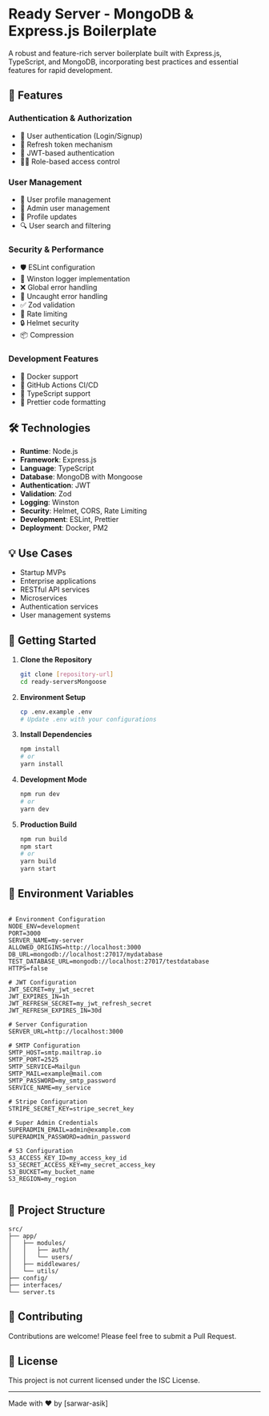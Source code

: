 # Ready Server - MongoDB & Express.js Boilerplate

A robust and feature-rich server boilerplate built with Express.js, TypeScript, and MongoDB, incorporating best practices and essential features for rapid development.

## 🚀 Features

### Authentication & Authorization
- 🔐 User authentication (Login/Signup)
- 🔄 Refresh token mechanism
- 🎫 JWT-based authentication
- 👮‍♂️ Role-based access control

### User Management
- 👤 User profile management
- 👥 Admin user management
- 📝 Profile updates
- 🔍 User search and filtering

### Security & Performance
- 🛡️ ESLint configuration
- 📝 Winston logger implementation
- ❌ Global error handling
- 🔄 Uncaught error handling
- ✅ Zod validation
- 🚧 Rate limiting
- 🔒 Helmet security
- 📦 Compression

### Development Features
- 🐳 Docker support
- 🔄 GitHub Actions CI/CD
- 🎯 TypeScript support
- 🎨 Prettier code formatting

## 🛠️ Technologies

- **Runtime**: Node.js
- **Framework**: Express.js
- **Language**: TypeScript
- **Database**: MongoDB with Mongoose
- **Authentication**: JWT
- **Validation**: Zod
- **Logging**: Winston
- **Security**: Helmet, CORS, Rate Limiting
- **Development**: ESLint, Prettier
- **Deployment**: Docker, PM2

## 💡 Use Cases

- Startup MVPs
- Enterprise applications
- RESTful API services
- Microservices
- Authentication services
- User management systems

## 🚀 Getting Started

1. **Clone the Repository**
   ```bash
   git clone [repository-url]
   cd ready-serversMongoose
   ```

2. **Environment Setup**
   ```bash
   cp .env.example .env
   # Update .env with your configurations
   ```

3. **Install Dependencies**
   ```bash
   npm install
   # or
   yarn install
   ```

4. **Development Mode**
   ```bash
   npm run dev
   # or
   yarn dev
   ```

5. **Production Build**
   ```bash
   npm run build
   npm start
   # or
   yarn build
   yarn start
   ```

## 🔧 Environment Variables

```env

# Environment Configuration
NODE_ENV=development
PORT=3000
SERVER_NAME=my-server
ALLOWED_ORIGINS=http://localhost:3000
DB_URL=mongodb://localhost:27017/mydatabase
TEST_DATABASE_URL=mongodb://localhost:27017/testdatabase
HTTPS=false

# JWT Configuration
JWT_SECRET=my_jwt_secret
JWT_EXPIRES_IN=1h
JWT_REFRESH_SECRET=my_jwt_refresh_secret
JWT_REFRESH_EXPIRES_IN=30d

# Server Configuration
SERVER_URL=http://localhost:3000

# SMTP Configuration
SMTP_HOST=smtp.mailtrap.io
SMTP_PORT=2525
SMTP_SERVICE=Mailgun
SMTP_MAIL=example@mail.com
SMTP_PASSWORD=my_smtp_password
SERVICE_NAME=my_service

# Stripe Configuration
STRIPE_SECRET_KEY=stripe_secret_key

# Super Admin Credentials
SUPERADMIN_EMAIL=admin@example.com
SUPERADMIN_PASSWORD=admin_password

# S3 Configuration
S3_ACCESS_KEY_ID=my_access_key_id
S3_SECRET_ACCESS_KEY=my_secret_access_key
S3_BUCKET=my_bucket_name
S3_REGION=my_region


```

## 📁 Project Structure

```
src/
├── app/
│   ├── modules/
│   │   ├── auth/
│   │   └── users/
│   ├── middlewares/
│   └── utils/
├── config/
├── interfaces/
└── server.ts
```

## 🤝 Contributing

Contributions are welcome! Please feel free to submit a Pull Request.

## 📝 License

This project is not current licensed under the ISC License.

---

Made with ❤️ by [sarwar-asik]
